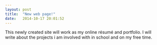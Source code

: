 ```yaml
---
layout: post
title:  "New web page!"
date:   2014-10-17 20:01:52
---
```

This newly created site will work as my online résumé and portfolio. I will write about the projects i am involved with in school and on my free time.
